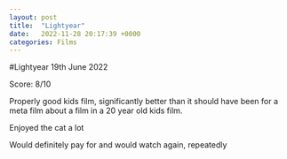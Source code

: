 ```yaml
---
layout: post
title:  "Lightyear"
date:   2022-11-28 20:17:39 +0000
categories: Films
---
```


#Lightyear
19th June 2022

Score: 8/10

Properly good kids film, significantly better than it should have been for a meta film about a film in a 20 year old kids film. 

Enjoyed the cat a lot

Would definitely pay for and would watch again, repeatedly